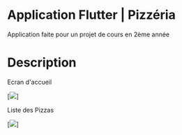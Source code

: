 # Application Flutter | Pizzéria

Application faite pour un projet de cours en 2ème année

# Description

Ecran d'accueil 

[![](https://imgur.com/tI4BEEZ.png)]

Liste des Pizzas

[![](https://imgur.com/t3bcILA.png)]

